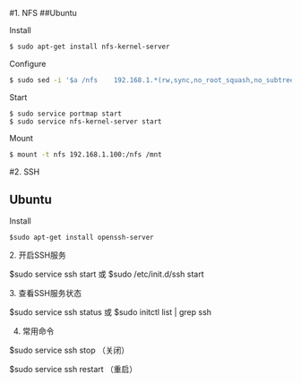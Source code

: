 #1. NFS
##Ubuntu  

Install
```sh
$ sudo apt-get install nfs-kernel-server
```

Configure

```sh
$ sudo sed -i '$a /nfs    192.168.1.*(rw,sync,no_root_squash,no_subtree_check)' /etc/exports
```

Start
```
$ sudo service portmap start
$ sudo service nfs-kernel-server start
```

Mount
```sh
$ mount -t nfs 192.168.1.100:/nfs /mnt
```

#2. SSH
## Ubuntu
Install   
```
​$sudo apt-get install openssh-server
```

​2. 开启SSH服务

​​$sudo service ssh start    或    $sudo /etc/init.d/ssh start

​3.​ 查看SSH服务状态

​​$sudo service ssh status    或    $sudo initctl list | grep ssh

4. 常用命令

​$sudo service ssh stop （关闭）

​​$sudo service ssh restart （重启）